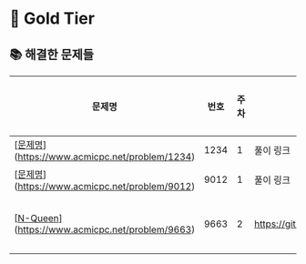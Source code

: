 # 🥇 Gold Tier


## 📚 해결한 문제들

| 문제명 | 번호 | 주차 | bum | hano | jin | 알고리즘 |
|--------|------|------|-----|------|-----|------|
| [[문제명](https://www.acmicpc.net/problem/1234)](https://www.acmicpc.net/problem/1234) | 1234 | 1 | 풀이 링크 | 풀이 링크 | 풀이 링크 | DP |
| [[문제명](https://www.acmicpc.net/problem/9012)](https://www.acmicpc.net/problem/9012) | 9012 | 1 | 풀이 링크 | 풀이 링크 | 풀이 링크 | 구현 |
| [[N-Queen](https://www.acmicpc.net/problem/9663)](https://www.acmicpc.net/problem/9663) | 9663 | 2 | https://github.com/…/9663_bum | https://github.com/…/9663_hano | https://github.com/…/9663_jin | 백트래킹 |
